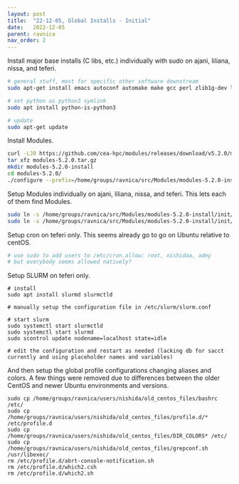 ```yaml
---
layout: post
title:  "22-12-05, Global Installs - Initial"
date:   2022-12-05
parent: ravnica
nav_order: 2
---
```


Install major base installs (C libs, etc.) individually with sudo on ajani, liliana, nissa, and teferi.
```sh
# general stuff, most for specific other software downstream
sudo apt-get install emacs autoconf automake make gcc perl zlib1g-dev libbz2-dev liblzma-dev libcurl4-gnutls-dev libssl-dev gfortran tcl-dev libssl-dev libbz2-dev liblzma-dev libncurses5-dev libhdf5-dev xorg-dev git build-essential libreadline-dev libxml2-dev libgsl-dev libtiff-dev libharfbuzz-dev libfribidi-dev libopenblas-dev libcairo2-dev openjdk-19-jre-headless

# set python as python3 symlink
sudo apt install python-is-python3

# update
sudo apt-get update
```

Install Modules.
```sh
curl -LJO https://github.com/cea-hpc/modules/releases/download/v5.2.0/modules-5.2.0.tar.gz
tar xfz modules-5.2.0.tar.gz
mkdir modules-5.2.0-install
cd modules-5.2.0/
./configure --prefix=/home/groups/ravnica/src/Modules/modules-5.2.0-install --modulefilesdir=/home/groups/ravnica/modulefiles
```

Setup Modules individually on ajani, liliana, nissa, and teferi. This lets each of them find Modules.
```sh
sudo ln -s /home/groups/ravnica/src/Modules/modules-5.2.0-install/init/profile.sh /etc/profile.d/modules.sh
sudo ln -s /home/groups/ravnica/src/Modules/modules-5.2.0-install/init/profile.csh /etc/profile.d/modules.csh
```

Setup cron on teferi only. This seems already go to go on Ubuntu relative to centOS.
```sh
# use sudo to add users to /etc/cron.allow: root, nishidaa, adey
# but everybody seems allowed natively?
```

Setup SLURM on teferi only.
```
# install
sudo apt install slurmd slurmctld

# manually setup the configuration file in /etc/slurm/slurm.conf

# start slurm
sudo systemctl start slurmctld
sudo systemctl start slurmd
sudo scontrol update nodename=localhost state=idle

# edit the configuration and restart as needed (lacking db for sacct currently and using placeholder names and variables)
```

And then setup the global profile configurations changing aliases and colors. A few things were removed due to differences between the older CentOS and newer Ubuntu environments and versions.
```
sudo cp /home/groups/ravnica/users/nishida/old_centos_files/bashrc /etc/
sudo cp /home/groups/ravnica/users/nishida/old_centos_files/profile.d/* /etc/profile.d
sudo cp /home/groups/ravnica/users/nishida/old_centos_files/DIR_COLORS* /etc/
sudo cp /home/groups/ravnica/users/nishida/old_centos_files/grepconf.sh /usr/libexec/
rm /etc/profile.d/abrt-console-notification.sh
rm /etc/profile.d/which2.csh
rm /etc/profile.d/which2.sh
```
